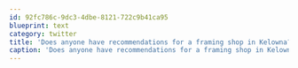 ```yaml
---
id: 92fc786c-9dc3-4dbe-8121-722c9b41ca95
blueprint: text
category: twitter
title: 'Does anyone have recommendations for a framing shop in Kelowna?'
caption: 'Does anyone have recommendations for a framing shop in Kelowna?'
---
```

